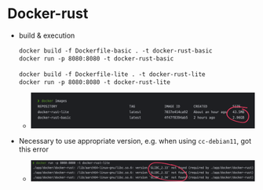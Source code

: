 Docker-rust
===========
- build & execution

  ```
  docker build -f Dockerfile-basic . -t docker-rust-basic
  docker run -p 8080:8080 -t docker-rust-basic

  docker build -f Dockerfile-lite . -t docker-rust-lite
  docker run -p 8080:8080 -t docker-rust-lite
  ```
  - ![SCR-20240224-rmfg.png](./images/SCR-20240224-rmfg.png)
- Necessary to use appropriate version, e.g. when using `cc-debian11`, got this error
  - ![SCR-20240224-rmsa.png](./images/SCR-20240224-rmsa.png)